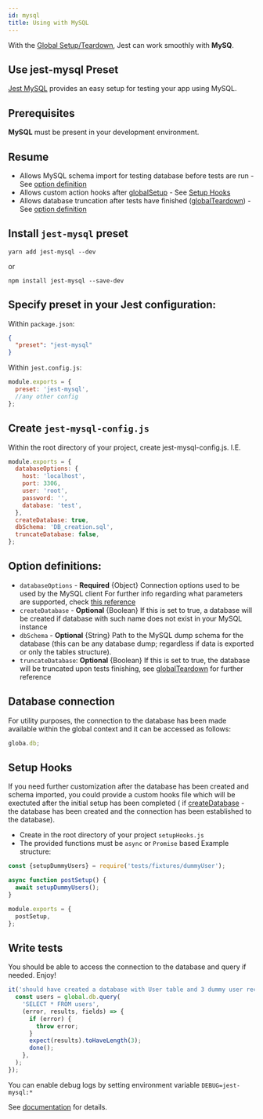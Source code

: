 ```yaml
---
id: mysql
title: Using with MySQL
---
```


With the [Global Setup/Teardown](Configuration.md#globalsetup-string), Jest can work smoothly with **MySQ**.

## Use jest-mysql Preset

[Jest MySQL](https://github.com/Daniel-Yonkov/jest-mysql) provides an easy setup for testing your app using MySQL.

## Prerequisites

**MySQL** must be present in your development environment.

## Resume

- Allows MySQL schema import for testing database before tests are run - See [option definition](#option-definitions)
- Allows custom action hooks after [globalSetup](Configuration.md#globalsetup-string) - See [Setup Hooks](#setup-hooks)
- Allows database truncation after tests have finished ([globalTeardown](Configuration#globalteardown-string)) - See [option definition](#option-definitions)

## Install `jest-mysql` preset

```
yarn add jest-mysql --dev
```

or

```
npm install jest-mysql --save-dev
```

## Specify preset in your Jest configuration:

Within `package.json`:

```json
{
  "preset": "jest-mysql"
}
```

Within `jest.config.js`:

```js
module.exports = {
  preset: 'jest-mysql',
  //any other config
};
```

## Create `jest-mysql-config.js`

Within the root directory of your project, create jest-mysql-config.js. I.E.

```js
module.exports = {
  databaseOptions: {
    host: 'localhost',
    port: 3306,
    user: 'root',
    password: '',
    database: 'test',
  },
  createDatabase: true,
  dbSchema: 'DB_creation.sql',
  truncateDatabase: false,
};
```

## Option definitions:

- `databaseOptions` - **Required** {Object} Connection options used to be used by the MySQL client For further info regarding what parameters are supported, check [this reference](https://github.com/mysqljs/mysql#connection-options)
- `createDatabase` - **Optional** {Boolean} If this is set to true, a database will be created if database with such name does not exist in your MySQL instance
- `dbSchema` - **Optional** {String} Path to the MySQL dump schema for the database (this can be any database dump; regardless if data is exported or only the tables structure).
- `truncateDatabase`: **Optional** {Boolean} If this is set to true, the database will be truncated upon tests finishing, see [globalTeardown](Configuration.md#globalsetup-string) for further reference

## Database connection

For utility purposes, the connection to the database has been made available within the global context and it can be accessed as follows:

```js
globa.db;
```

## Setup Hooks

If you need further customization after the database has been created and schema imported, you could provide a custom hooks file which will be exectuted after the initial setup has been completed ( if [createDatabase](#option-definitions) - the database has been created and the connection has been established to the database).

- Create in the root directory of your project `setupHooks.js`
- The provided functions must be `async` or `Promise` based Example structure:

```js
const {setupDummyUsers} = require('tests/fixtures/dummyUser');

async function postSetup() {
  await setupDummyUsers();
}

module.exports = {
  postSetup,
};
```

## Write tests

You should be able to access the connection to the database and query if needed. Enjoy!

```js
it('should have created a database with User table and 3 dummy user records', done => {
  const users = global.db.query(
    'SELECT * FROM users',
    (error, results, fields) => {
      if (error) {
        throw error;
      }
      expect(results).toHaveLength(3);
      done();
    },
  );
});
```

You can enable debug logs by setting environment variable `DEBUG=jest-mysql:*`

See [documentation](https://github.com/Daniel-Yonkov/jest-mysql) for details.
